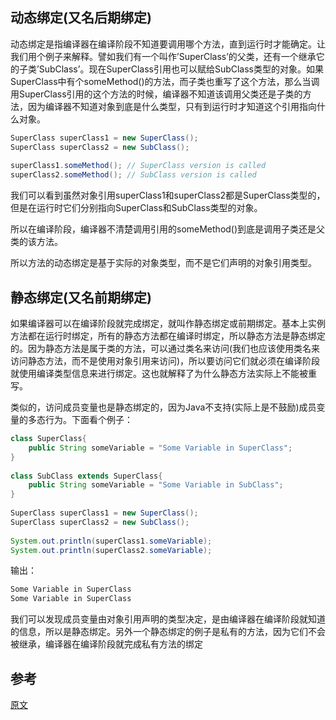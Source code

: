 ## 动态绑定(又名后期绑定)
动态绑定是指编译器在编译阶段不知道要调用哪个方法，直到运行时才能确定。让我们用个例子来解释。譬如我们有一个叫作’SuperClass’的父类，还有一个继承它的子类’SubClass’。现在SuperClass引用也可以赋给SubClass类型的对象。如果SuperClass中有个someMethod()的方法，而子类也重写了这个方法，那么当调用SuperClass引用的这个方法的时候，编译器不知道该调用父类还是子类的方法，因为编译器不知道对象到底是什么类型，只有到运行时才知道这个引用指向什么对象。

```java
SuperClass superClass1 = new SuperClass();
SuperClass superClass2 = new SubClass();
 
superClass1.someMethod(); // SuperClass version is called
superClass2.someMethod(); // SubClass version is called
```

我们可以看到虽然对象引用superClass1和superClass2都是SuperClass类型的，但是在运行时它们分别指向SuperClass和SubClass类型的对象。

所以在编译阶段，编译器不清楚调用引用的someMethod()到底是调用子类还是父类的该方法。

所以方法的动态绑定是基于实际的对象类型，而不是它们声明的对象引用类型。

## 静态绑定(又名前期绑定)
如果编译器可以在编译阶段就完成绑定，就叫作静态绑定或前期绑定。基本上实例方法都在运行时绑定，所有的静态方法都在编译时绑定，所以静态方法是静态绑定的。因为静态方法是属于类的方法，可以通过类名来访问(我们也应该使用类名来访问静态方法，而不是使用对象引用来访问)，所以要访问它们就必须在编译阶段就使用编译类型信息来进行绑定。这也就解释了为什么静态方法实际上不能被重写。

类似的，访问成员变量也是静态绑定的，因为Java不支持(实际上是不鼓励)成员变量的多态行为。下面看个例子：

```java
class SuperClass{
    public String someVariable = "Some Variable in SuperClass";
}
 
class SubClass extends SuperClass{
    public String someVariable = "Some Variable in SubClass";
}
 
SuperClass superClass1 = new SuperClass();
SuperClass superClass2 = new SubClass();
 
System.out.println(superClass1.someVariable);
System.out.println(superClass2.someVariable);

```
输出：
```java
Some Variable in SuperClass
Some Variable in SuperClass
```
我们可以发现成员变量由对象引用声明的类型决定，是由编译器在编译阶段就知道的信息，所以是静态绑定。另外一个静态绑定的例子是私有的方法，因为它们不会被继承，编译器在编译阶段就完成私有方法的绑定

## 参考

[原文](http://geekexplains.blogspot.hk/2008/06/dynamic-binding-vs-static-binding-in.html)